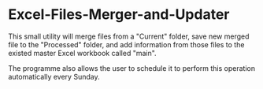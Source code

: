 # Excel-Files-Merger-and-Updater
This small utility will merge files from a "Current" folder, save new merged file to the "Processed" folder, and add information from those files to the existed master Excel workbook called "main".

The programme also allows the user to schedule it to perform this operation automatically every Sunday.
